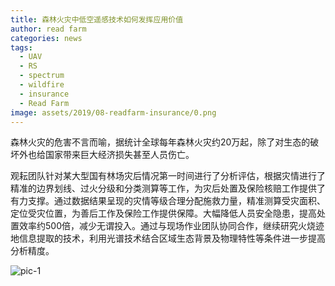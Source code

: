 ```yaml
---
title: 森林火灾中低空遥感技术如何发挥应用价值
author: read farm
categories: news
tags:
  - UAV
  - RS
  - spectrum
  - wildfire
  - insurance
  - Read Farm
image: assets/2019/08-readfarm-insurance/0.png
---
```


森林火灾的危害不言而喻，据统计全球每年森林火灾约20万起，除了对生态的破坏外也给国家带来巨大经济损失甚至人员伤亡。

观耘团队针对某大型国有林场灾后情况第一时间进行了分析评估，根据灾情进行了精准的边界划线、过火分级和分类测算等工作，为灾后处置及保险核赔工作提供了有力支撑。通过数据结果呈现的灾情等级合理分配施救力量，精准测算受灾面积、定位受灾位置，为善后工作及保险工作提供保障。大幅降低人员安全隐患，提高处置效率约500倍，减少无谓投入。通过与现场作业团队协同合作，继续研究火烧迹地信息提取的技术，利用光谱技术结合区域生态背景及物理特性等条件进一步提高分析精度。

![pic-1](/assets/2019/08-readfarm-insurance/1.png)
